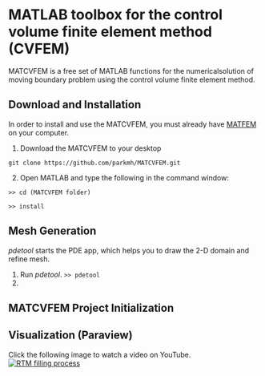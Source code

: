 # MATLAB toolbox for the control volume finite element method (CVFEM)
MATCVFEM is a free set of MATLAB functions for the numericalsolution of moving boundary problem using the control volume finite element method.
## Download and Installation
In order to install and use the MATCVFEM, you must already have [MATFEM](https://github.com/parkmh/MATFEM) on your computer.

1. Download the MATCVFEM to your desktop
```
git clone https://github.com/parkmh/MATCVFEM.git
```
2. Open MATLAB and type the following in the command window:

`>> cd (MATCVFEM folder)`

`>> install`

## Mesh Generation
*pdetool* starts the PDE app, which helps you to draw the 2-D domain and refine mesh.
1. Run *pdetool*.
`>> pdetool`
2.
## MATCVFEM Project Initialization

## Visualization (Paraview)
Click the following image to watch a video on YouTube.
[![RTM filling process](https://github.com/parkmh/MATCVFEM/blob/master/figures/rtm_filling.png)](https://www.youtube.com/watch?v=tRP03DLsxYA)
